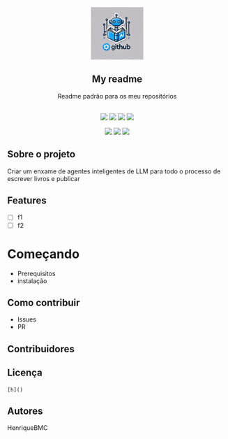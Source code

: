  <div align="center">
     <img src=".github/assets/images/logo.jpg" alt="logo repo" width="120"> 
     <h2>
          My readme
     </h2> 
     Readme padrão para os meu repositórios
 </div>
 <br>
 <div align="center">

[![](https://img.shields.io/badge/-Sobre-blue)](#sobre-o-projeto)
[![](https://img.shields.io/badge/-features-blue)](#features)
[![](https://img.shields.io/badge/-Começando-blue)](#começando)
[![](https://img.shields.io/badge/-Contribuir-blue)](#como-contribuir)


[![](https://img.shields.io/badge/-Contribuidores-darkblue)](#contribuidores)
[![](https://img.shields.io/badge/-licença-darkblue)](#licença)
[![](https://img.shields.io/badge/-autores-darkblue)](#autores)

 
</div>

 ## Sobre o projeto
 Criar um enxame de agentes inteligentes de LLM para todo o processo de escrever livros e publicar

 ## Features
 - [ ] f1
 - [ ] f2

 # Começando
 - Prerequisitos
 - instalação

 ## Como contribuir
 - Issues
 - PR

 ## Contribuidores

 ## Licença

    [h]()

 ## Autores
 HenriqueBMC
